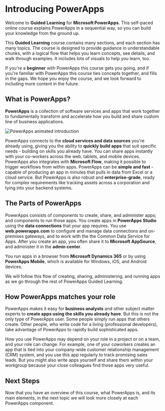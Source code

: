 # Introducing PowerApps
Welcome to  **Guided Learning**  for **Microsoft PowerApps**. This self-paced online course explains PowerApps in a sequential way, so you can build your knowledge from the ground up.

This  **Guided Learning**  course contains many sections, and each section has many topics. The course is designed to provide guidance in understandable chunks, with a logical flow that helps you learn concepts, see details, and walk through examples. It includes lots of visuals to help you learn, too.

If you're a  **beginner**  with PowerApps this course gets you going, and if you're familiar with PowerApps this course ties concepts together, and fills in the gaps. We hope you enjoy the course, and we look forward to including more content in the future.

## What is PowerApps?
**PowerApps** is a collection of software services and apps that work together to fundamentally transform and accelerate how you build and share custom line of business applications.

![PowerApps animated introduction](./media/learning-introducing-powerapps/powerapps-intro.gif)

PowerApps connects to the **cloud services and data sources** you're already using, giving you the ability to **quickly build apps** that suit specific needs - building on skills you already have. You can share apps instantly with your co-workers across the web, tablets, and mobile devices. PowerApps also integrates with **Microsoft Flow**, making it possible to trigger workflows from within apps. PowerApps can be **simple and fast**  -  capable of producing an app in minutes that pulls in data from Excel or a cloud service. But PowerApps is also robust and **enterprise-grade**, ready for complex requirements like tracking assets across a corporation and tying into your backend systems.

## The Parts of PowerApps
PowerApps consists of components to create, share, and administer apps; and components to run those apps. You create apps in  **PowerApps Studio** using the **data connections** that your app requires. You use **web.powerapps.com** to configure and manage data connections and on-premises gateways, and to work with the the Common Data Service for Apps. After you create an app, you often share it to **Microsoft AppSource**, and administer it in the **admin center**.

You run apps in a browser from **Microsoft Dynamics 365** or by using **PowerApps Mobile**, which is available for Windows, iOS, and Android devices.

We will follow this flow of creating, sharing, administering, and running apps as we go through the rest of PowerApps Guided Learning.

## How PowerApps matches your role
PowerApps makes it easy for **business analysts** and other subject matter experts to **create apps using the skills you already have**. But this is not the only type of PowerApps user. Some people simply run apps that others create. Other people, who write code for a living (professional developers), take advantage of PowerApps to rapidly build sophisticated apps.

How you use PowerApps may depend on your role in a project or on a team, and your role can change. For example, one of your coworkers creates an app that is tied into your company-wide customer relationship management (CRM) system, and you use this app regularly to track promising sales leads. But you might also write apps yourself and share them within your workgroup because your close colleagues find those apps very useful.

## Next Steps
Now that you have an overview of this course, what PowerApps is, and its main elements, in the next topic we will look more closely at each PowerApps component.


